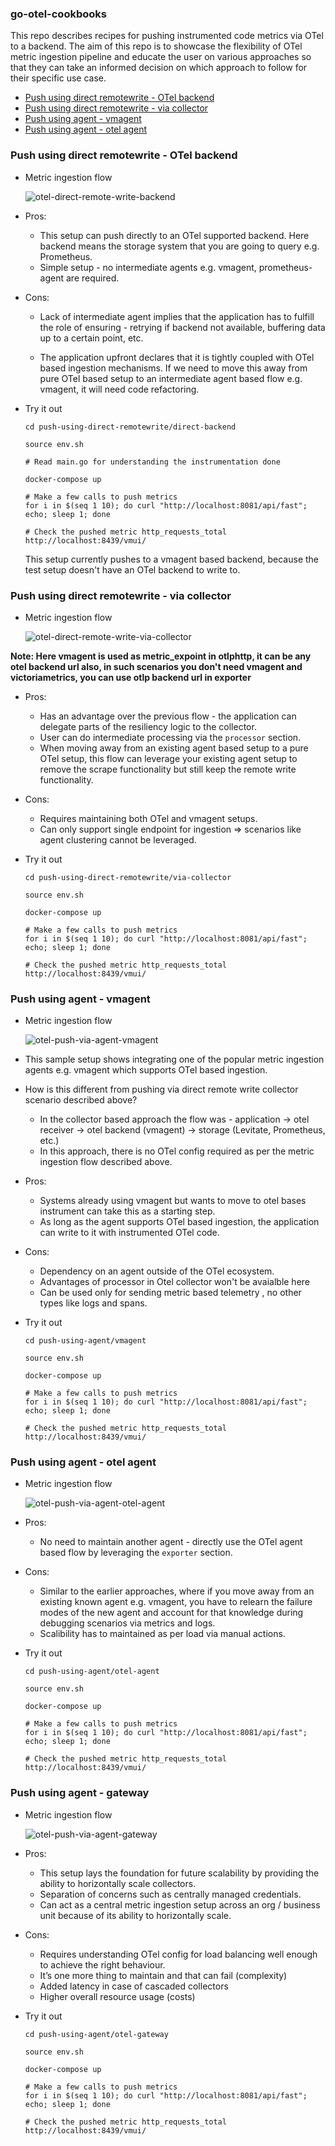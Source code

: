 ### go-otel-cookbooks

This repo describes recipes for pushing instrumented code metrics via OTel to a backend.
The aim of this repo is to showcase the flexibility of OTel metric ingestion pipeline
and educate the user on various approaches so that they can take an informed decision on
which approach to follow for their specific use case.

* [Push using direct remotewrite - OTel backend](#push-using-direct-remotewrite---otel-backend)
* [Push using direct remotewrite - via collector](#push-using-direct-remotewrite---via-collector)
* [Push using agent - vmagent](#push-using-agent---vmagent)
* [Push using agent - otel agent](#push-using-agent---otel-agent)

### Push using direct remotewrite - OTel backend

- Metric ingestion flow

  ![otel-direct-remote-write-backend](images/otel-direct-remote-write-backend.png)

- Pros:

  - This setup can push directly to an OTel supported backend. Here backend means the storage system that you are going to query e.g. Prometheus.
  - Simple setup - no intermediate agents e.g. vmagent, prometheus-agent are required.

- Cons:

  - Lack of intermediate agent implies that the application has to fulfill the role of ensuring - retrying
    if backend not available, buffering data up to a certain point, etc.

  - The application upfront declares that it is tightly coupled with OTel based ingestion mechanisms. If we need
    to move this away from pure OTel based setup to an intermediate agent based flow e.g. vmagent, it will need
    code refactoring.

- Try it out

  ```
  cd push-using-direct-remotewrite/direct-backend

  source env.sh

  # Read main.go for understanding the instrumentation done

  docker-compose up

  # Make a few calls to push metrics
  for i in $(seq 1 10); do curl "http://localhost:8081/api/fast"; echo; sleep 1; done

  # Check the pushed metric http_requests_total
  http://localhost:8439/vmui/
  ```

  This setup currently pushes to a vmagent based backend, because the test setup doesn't have an OTel backend to write to.

### Push using direct remotewrite - via collector

- Metric ingestion flow

  ![otel-direct-remote-write-via-collector](images/otel-direct-remote-write-via-collector.png)

**Note: Here vmagent is used as metric_expoint in otlphttp, it can be any otel backend url also, in such scenarios you don't need vmagent and victoriametrics, you can use otlp backend url in exporter**

- Pros:
  - Has an advantage over the previous flow - the application can delegate parts of the resiliency logic to the
    collector.
  - User can do intermediate processing via the `processor` section.
  - When moving away from an existing agent based setup to a pure OTel setup, this flow can leverage your existing agent setup
    to remove the scrape functionality but still keep the remote write functionality.

- Cons:
  - Requires maintaining both OTel and vmagent setups.
  - Can only support single endpoint for ingestion => scenarios like agent clustering cannot be leveraged.

- Try it out

  ```
  cd push-using-direct-remotewrite/via-collector

  source env.sh

  docker-compose up

  # Make a few calls to push metrics
  for i in $(seq 1 10); do curl "http://localhost:8081/api/fast"; echo; sleep 1; done

  # Check the pushed metric http_requests_total
  http://localhost:8439/vmui/
  ```

### Push using agent - vmagent

- Metric ingestion flow

  ![otel-push-via-agent-vmagent](images/otel-push-via-agent-vmagent.png)

- This sample setup shows integrating one of the popular metric ingestion agents e.g. vmagent which supports OTel based ingestion.

- How is this different from pushing via direct remote write collector scenario described above?
  - In the collector based approach the flow was - application -> otel receiver -> otel backend (vmagent) -> storage (Levitate, Prometheus, etc.)
  - In this approach, there is no OTel config required as per the metric ingestion flow described above.

- Pros:
  - Systems already using vmagent but wants to move to otel bases instrument can take this as a starting step.
  - As long as the agent supports OTel based ingestion, the application can write to it with instrumented OTel code.

- Cons:
  - Dependency on an agent outside of the OTel ecosystem.
  - Advantages of processor in Otel collector won't be avaialble here
  - Can be used only for sending metric based telemetry , no other types like logs and spans.

- Try it out

  ```
  cd push-using-agent/vmagent

  source env.sh

  docker-compose up

  # Make a few calls to push metrics
  for i in $(seq 1 10); do curl "http://localhost:8081/api/fast"; echo; sleep 1; done

  # Check the pushed metric http_requests_total
  http://localhost:8439/vmui/
  ```

### Push using agent - otel agent

- Metric ingestion flow

  ![otel-push-via-agent-otel-agent](images/otel-push-via-agent-otel-agent.png)

- Pros:
  - No need to maintain another agent - directly use the OTel agent based flow by leveraging the `exporter` section.

- Cons:
  - Similar to the earlier approaches, where if you move away from an existing known agent e.g. vmagent, you have to relearn the failure modes
    of the new agent and account for that knowledge during debugging scenarios via metrics and logs.
  - Scalibility has to maintained as per load via manual actions.

- Try it out

  ```
  cd push-using-agent/otel-agent

  source env.sh

  docker-compose up

  # Make a few calls to push metrics
  for i in $(seq 1 10); do curl "http://localhost:8081/api/fast"; echo; sleep 1; done

  # Check the pushed metric http_requests_total
  http://localhost:8439/vmui/
  ```

### Push using agent - gateway

- Metric ingestion flow

  ![otel-push-via-agent-gateway](images/otel-push-via-agent-gateway.png)

- Pros:
  - This setup lays the foundation for future scalability by providing the ability to horizontally scale collectors.
  - Separation of concerns such as centrally managed credentials.
  - Can act as a central metric ingestion setup across an org / business unit because of its ability to horizontally scale.

- Cons:
  - Requires understanding OTel config for load balancing well enough to achieve the right behaviour.
  - It’s one more thing to maintain and that can fail (complexity)
  - Added latency in case of cascaded collectors
  - Higher overall resource usage (costs)

- Try it out

  ```
  cd push-using-agent/otel-gateway

  source env.sh

  docker-compose up

  # Make a few calls to push metrics
  for i in $(seq 1 10); do curl "http://localhost:8081/api/fast"; echo; sleep 1; done

  # Check the pushed metric http_requests_total
  http://localhost:8439/vmui/

  ```
